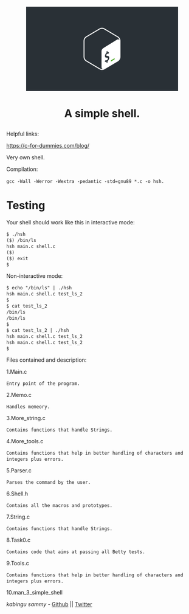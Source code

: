 <p align="center">

  <img src="full_colored_light.jpg" width="400\"/>

<br>


<h1><p align="center">A simple shell.</h1></p></font>

Helpful links:

https://c-for-dummies.com/blog/

Very own shell.

Compilation:

``gcc -Wall -Werror -Wextra -pedantic -std=gnu89 *.c -o hsh.``

# Testing

Your shell should work like this in interactive mode:

    $ ./hsh
    ($) /bin/ls
    hsh main.c shell.c
    ($)
    ($) exit
    $

Non-interactive mode:

    $ echo "/bin/ls" | ./hsh
    hsh main.c shell.c test_ls_2
    $
    $ cat test_ls_2
    /bin/ls
    /bin/ls
    $
    $ cat test_ls_2 | ./hsh
    hsh main.c shell.c test_ls_2
    hsh main.c shell.c test_ls_2
    $

Files contained and description:

1.Main.c

    Entry point of the program.

2.Memo.c

    Handles memeory.

3.More_string.c

    Contains functions that handle Strings.

4.More_tools.c

    Contains functions that help in better handling of characters and integers plus errors.

5.Parser.c

    Parses the command by the user.

6.Shell.h

    Contains all the macros and prototypes.

7.String.c

    Contains functions that handle Strings.

8.Task0.c

    Contains code that aims at passing all Betty tests.

9.Tools.c

    Contains functions that help in better handling of characters and integers plus errors.

10.man_3_simple_shell


*kabingu sammy* - [Github](https://github.com/kabingusam) || [Twitter](https://twitter.com/Kabingusammy)